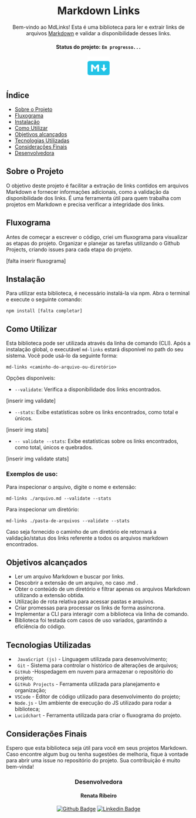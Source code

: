 <div align="center">

# Markdown Links 



Bem-vindo ao MdLinks! Esta é uma biblioteca para ler e extrair links de arquivos [Markdown]((https://docs.pipz.com/central-de-ajuda/learning-center/guia-basico-de-markdown#open)) e validar a disponibilidade desses links. <br>
  #### Status do projeto: `Em progresso...`
  <img src="./icon-md.png" alt="Markdown Links" width="60" height="60">
  </div>






## Índice

- [Sobre o Projeto](#sobre-o-projeto)
- [Fluxograma](#fluxograma)
- [Instalação](#instalação)
- [Como Utilizar](#como-utilizar)
- [Objetivos alcançados](#objetivos-alcançados)
- [Tecnologias Utilizadas](#tecnologias-utilizadas)
- [Considerações Finais](#considerações-finais)
- [Desenvolvedora](#desenvolvedora)



## Sobre o Projeto

O objetivo deste projeto é facilitar a extração de links contidos em arquivos Markdown e fornecer informações adicionais, como a validação da disponibilidade dos links. É uma ferramenta útil para quem trabalha com projetos em Markdown e precisa verificar a integridade dos links.

## Fluxograma

Antes de começar a escrever o código, criei um fluxograma para visualizar as etapas do projeto. Organizar e planejar as tarefas utilizando o Github Projects, criando issues para cada etapa do projeto.

[falta inserir fluxograma]

## Instalação

Para utilizar esta biblioteca, é necessário instalá-la via npm. Abra o terminal e execute o seguinte comando:

```
npm install [falta completar]
```



## Como Utilizar

Esta biblioteca pode ser utilizada através da linha de comando (CLI). Após a instalação global, o executável `md-links` estará disponível no path do seu sistema. Você pode usá-lo da seguinte forma:

```
md-links <caminho-do-arquivo-ou-diretório>
```

Opções disponíveis:

- `--validate`: Verifica a disponibilidade dos links encontrados.

[inserir img validate]

- `--stats`: Exibe estatísticas sobre os links encontrados, como total e únicos.

[inserir img stats]

- `-- validate --stats`: Exibe estatísticas sobre os links encontrados, como total, únicos e quebrados.

[inserir img validate stats]

### Exemplos de uso:

Para inspecionar o arquivo, digite o nome e extensão:
```
md-links ./arquivo.md --validate --stats
```
Para inspecionar um diretório:
```
md-links ./pasta-de-arquivos --validate --stats
```
Caso seja fornecido o caminho de um diretório ele retornará a validação/status dos links referente a todos os arquivos markdown encontrados.

## Objetivos alcançados

- Ler um arquivo Markdown e buscar por links.
- Descobrir a extensão de um arquivo, no caso .md .
- Obter o conteúdo de um diretório e filtrar apenas os arquivos Markdown utilizando a extensão obtida.
- Utilização de rota relativa para acessar pastas e arquivos.
- Criar promessas para processar os links de forma assíncrona.
- Implementar a CLI para interagir com a biblioteca via linha de comando.
- Biblioteca foi testada com casos de uso variados, garantindo a eficiência do código.

## Tecnologias Utilizadas

- ` JavaScript (js)` - Linguagem utilizada para desenvolvimento;
- ` Git` - Sistema para controlar o histórico de alterações de arquivos;
- `GitHub` -Hospedagem em nuvem para armazenar o repositório do projeto;
- `GitHub Projects` - Ferramenta utilizada para planejamento e organização;
- `VSCode` - Editor de código utilizado para desenvolvimento do projeto;
- `Node.js` - Um ambiente de execução do JS utilizado para rodar a biblioteca;
- `Lucidchart` - Ferramenta utilizada para criar o fluxograma do projeto.


## Considerações Finais

Espero que esta biblioteca seja útil para você em seus projetos Markdown. Caso encontre algum bug ou tenha sugestões de melhoria, fique à vontade para abrir uma issue no repositório do projeto. Sua contribuição é muito bem-vinda!


<div align="center">

### Desenvolvedora

#### Renata Ribeiro

[![Github Badge](https://img.shields.io/badge/-Github-000?style=flat-square&logo=Github&logoColor=white&link)](https://github.com/rbcribeiro) [![Linkedin Badge](https://img.shields.io/badge/-LinkedIn-blue?style=flat-square&logo=Linkedin&logoColor=white&link)](https://www.linkedin.com/in/rbcribeiro) 
</div>